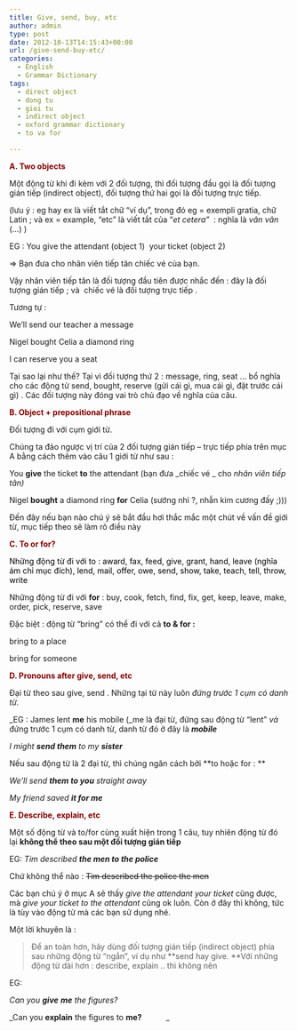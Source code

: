 ```yaml
---
title: Give, send, buy, etc
author: admin
type: post
date: 2012-10-13T14:15:43+00:00
url: /give-send-buy-etc/
categories:
  - English
  - Grammar Dictionary
tags:
  - direct object
  - dong tu
  - gioi tu
  - indirect object
  - oxford grammar dictionary
  - to va for

---
```

<span style="color: #800000;"><strong>A. Two objects</strong></span>

Một động từ khi đi kèm với 2 đối tượng, thì đối tượng đầu gọi là đối tượng gián tiếp (indirect object), đối tượng thứ hai gọi là đối tượng trực tiếp.

(lưu ý : eg hay ex là viết tắt chữ &#8220;ví dụ&#8221;, trong đó eg = exempli gratia, chữ Latin ; và ex = example, &#8220;etc&#8221; là viết tắt của &#8220;_et cetera&#8221;_  : nghĩa là _vân vân_ (&#8230;) )

EG : You give the attendant (object 1)  your ticket (object 2)

=> Bạn đưa cho nhân viên tiếp tân chiếc vé của bạn.

Vậy nhân viên tiếp tân là đối tượng đầu tiên được nhắc đến : đây là đối tượng gián tiếp ; và  chiếc vé là đối tượng trực tiếp .

Tương tự :

We&#8217;ll send our teacher a message

Nigel bought Celia a diamond ring

I can reserve you a seat

Tại sao lại như thế? Tại vì đối tượng thứ 2 : message, ring, seat &#8230; bổ nghĩa cho các động từ send, bought, reserve (gửi cái gì, mua cái gì, đặt trước cái gì) . Các đối tượng này đóng vai trò chủ đạo về nghĩa của câu.

<span style="color: #800000;"><strong>B. Object + prepositional phrase</strong></span>

Đối tượng đi với cụm giới từ.

Chúng ta đảo ngược vị trí của 2 đối tượng gián tiếp &#8211; trực tiếp phía trên mục A bằng cách thêm vào câu 1 giới từ như sau :

You **give** the ticket **to** the attendant (bạn đưa _chiếc vé _ cho _nhân viên tiếp tân)_

Nigel **bought** a diamond ring **for** Celia (sướng nhỉ ?, nhẫn kim cương đấy ;)))

Đến đây nếu bạn nào chú ý sẽ bắt đầu hơi thắc mắc một chút về vấn đề giới từ, mục tiếp theo sẽ làm rõ điều này

**<span style="color: #800000;">C. To or for?</span>**

<span style="color: #000000;">Những động từ đi với to : award, fax, feed, give, grant, hand, leave (nghĩa ám chỉ mục đích), lend, mail, offer, owe, send, show, take, teach, tell, throw, write</span>

Những động từ đi với **for** : buy, cook, fetch, find, fix, get, keep, leave, make, order, pick, reserve, save

Đặc biệt : động từ &#8220;bring&#8221; có thể đi với cả **to & for :**

bring to a place

bring for someone

**<span style="color: #800000;">D. Pronouns after give, send, etc</span>**

Đại từ theo sau give, send . Những tại từ này luôn _đứng trước 1 cụm có danh từ._

_EG : James lent **me** his mobile (_me là đại từ, đứng sau động từ &#8220;lent&#8221; _và_ đứng trước 1 cụm có danh từ, danh từ đó ở đây là _**mobile**_

_I might **send them** to my **sister**_

Nếu sau động từ là 2 đại từ, thì chúng ngăn cách bởi **to hoặc for : **

_We&#8217;ll send **them to you** straight away_

_My friend saved **it for me**_

<span style="color: #800000;"><strong>E. Describe, explain, etc</strong></span>

Một số động từ và to/for cùng xuất hiện trong 1 câu, tuy nhiên động từ đó lại **không thể theo sau một đối tượng gián tiếp**

EG: _Tim described **the men to the police**_

Chứ không thể nào : <del>Tim described the police the men</del>

Các bạn chú ý ở mục A sẽ thấy _give the attendant your ticket_ cũng được, mà _give your ticket to the attendant_ cũng ok luôn. Còn ở đây thì không, tức là tùy vào động từ mà các bạn sử dụng nhé.

Một lời khuyên là :

> Để an toàn hơn, hãy dùng đối tượng gián tiếp (indirect object) phía sau những động từ &#8220;ngắn&#8221;, ví dụ như **send hay give. **Với những động từ dài hơn : describe, explain .. thì không nên

EG:

_Can you **give** **me** the figures?_

_Can you **explain** the figures to **me?**           _
